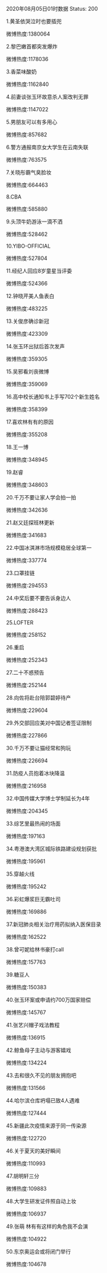 2020年08月05日01时数据
Status: 200

1.黄圣依哭泣时也要插兜

微博热度:1380064

2.黎巴嫩首都突发爆炸

微博热度:1178036

3.香菜味酸奶

微博热度:1162840

4.前妻谈张玉环故意杀人案改判无罪

微博热度:1147022

5.男朋友可以有多用心

微博热度:857682

6.警方通报南京女大学生在云南失联

微博热度:763575

7.关晓彤霸气臭脸妆

微博热度:664463

8.CBA

微博热度:585880

9.头顶牛奶游泳一滴不洒

微博热度:528462

10.YIBO-OFFICIAL

微博热度:527804

11.经纪人回应8岁童星当评委

微博热度:524366

12.钟晓芹美人鱼表白

微博热度:483225

13.关俊彦确诊新冠

微博热度:423309

14.张玉环出狱后首次发声

微博热度:359305

15.吴邪看刘丧微博

微博热度:359069

16.高中校长通知书上手写702个新生姓名

微博热度:358399

17.喜欢林有有的原因

微博热度:355208

18.王一博

微博热度:348945

19.赵睿

微博热度:348603

20.千万不要让家人学会拍一拍

微博热度:342636

21.赵又廷探班林更新

微博热度:341683

22.中国冰淇淋市场规模稳居全球第一

微博热度:337774

23.口罩挂链

微博热度:294553

24.中奖后要不要告诉身边人

微博热度:288423

25.LOFTER

微博热度:258152

26.重启

微博热度:252343

27.二十不惑预告

微博热度:252144

28.向佐将赴台陪郭碧婷待产

微博热度:229604

29.外交部回应美对中国记者签证限制

微博热度:227866

30.千万不要让猫经常和狗玩

微博热度:226694

31.防疫人员抱着冰块降温

微博热度:216958

32.中国传媒大学博士学制延长为4年

微博热度:204345

33.综艺里最热闹的场面

微博热度:197163

34.粤港澳大湾区城际铁路建设规划获批

微博热度:195961

35.穿越火线

微博热度:195242

36.彩虹爆浆巨无霸吐司

微博热度:169886

37.新冠肺炎相关治疗用药拟纳入医保目录

微博热度:162522

38.曾可妮给林书豪打call

微博热度:157763

39.糖豆人

微博热度:150383

40.张玉环案或申请约700万国家赔偿

微博热度:145767

41.张艺兴帽子戏法教程

微博热度:136915

42.鲸鱼母子主动与游客嬉戏

微博热度:134224

43.去和很久不见的朋友拥抱吧

微博热度:131566

44.哈尔滨仓库坍塌已致4人遇难

微博热度:127444

45.新疆此次疫情来源于同一传染源

微博热度:122720

46.关于夏天的美好瞬间

微博热度:110993

47.胡明轩三分

微博热度:109883

48.大学生研发证件照自动上妆

微博热度:106937

49.张萌 林有有这样的角色我不会演

微博热度:104922

50.东京奥运会或将闭门举行

微博热度:104678

